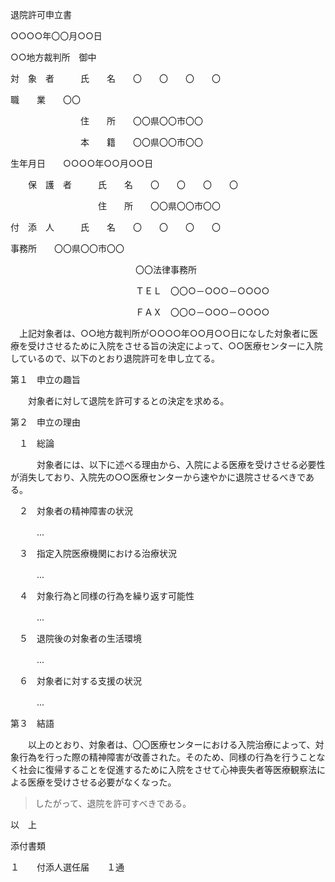 退院許可申立書

○○○○年〇〇月○○日

○○地方裁判所　御中

対　象　者　　　氏　　名　　〇　　〇　　〇　　〇

職　　業　　〇〇

　　　　　　　　住　　所　　〇〇県〇〇市〇〇

　　　　　　　　本　　籍　　〇〇県〇〇市〇〇

生年月日　　○○○○年○○月○○日

　　保　護　者　　　氏　　名　　〇　　〇　　〇　　〇

　　　　　　　　　　住　　所　　〇〇県〇〇市〇〇

付　添　人　　　氏　　名　　〇　　〇　　〇　　〇

事務所　　〇〇県〇〇市〇〇

　　　　　　　　　　　　　　 〇〇法律事務所

　　　　　　　　　　　　　　 ＴＥＬ　〇〇○－○○○－○○○○

　　　　　　　　　　　　　　 ＦＡＸ　〇〇○－○○○－○○○○

　上記対象者は、○○地方裁判所が○○○○年○○月○○日になした対象者に医療を受けさせるために入院をさせる旨の決定によって、○○医療センターに入院しているので、以下のとおり退院許可を申し立てる。

第１　申立の趣旨

　　対象者に対して退院を許可するとの決定を求める。

第２　申立の理由

　１　総論

　　　対象者には、以下に述べる理由から、入院による医療を受けさせる必要性が消失しており、入院先の○○医療センターから速やかに退院させるべきである。

　２　対象者の精神障害の状況

　　　...

　３　指定入院医療機関における治療状況

　　　...

　４　対象行為と同様の行為を繰り返す可能性

　　　...

　５　退院後の対象者の生活環境

　　　...

　６　対象者に対する支援の状況

　　　...

第３　結語

　　以上のとおり、対象者は、〇〇医療センターにおける入院治療によって、対象行為を行った際の精神障害が改善された。そのため、同様の行為を行うことなく社会に復帰することを促進するために入院をさせて心神喪失者等医療観察法による医療を受けさせる必要がなくなった。

> したがって、退院を許可すべきである。

以　上

添付書類

１　　付添人選任届　　１通
